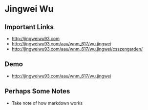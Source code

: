 # Jingwei Wu

## Important Links

- http://jingweiwu93.com
- http://jingweiwu93.com/aau/wnm_617/wu.jingwei
- http://jingweiwu93.com/aau/wnm_617/wu.jingwei/csszengarden/

## Demo

- http://jingweiwu93.com/aau/wnm_617/wu.jingwei


## Perhaps Some Notes

- Take note of how markdown works


